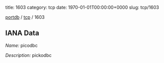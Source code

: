 title: 1603
category: tcp
date: 1970-01-01T00:00:00+0000
slug: tcp/1603

[portdb](/) / [tcp](/category/tcp.html) / 1603


## IANA Data

_Name:_ picodbc

_Description:_ pickodbc

